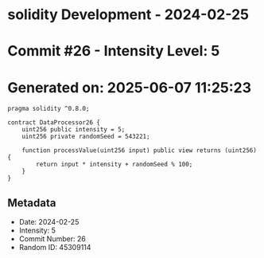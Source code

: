 ﻿# solidity Development - 2024-02-25
# Commit #26 - Intensity Level: 5
# Generated on: 2025-06-07 11:25:23
```solidity
pragma solidity ^0.8.0;

contract DataProcessor26 {
    uint256 public intensity = 5;
    uint256 private randomSeed = 543221;

    function processValue(uint256 input) public view returns (uint256) {
        return input * intensity + randomSeed % 100;
    }
}
```
## Metadata
- Date: 2024-02-25
- Intensity: 5
- Commit Number: 26
- Random ID: 45309114

